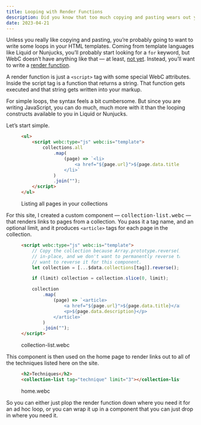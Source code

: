 ```yaml
---
title: Looping with Render Functions
description: Did you know that too much copying and pasting wears out your operating system’s clipboard? Extend the life of your OS by using loops!
date: 2023-04-21
---
```


Unless you really like copying and pasting, you’re probably going to want to write some loops in your HTML templates.
Coming from template languages like Liquid or Nunjucks, you’ll probably start looking for a `for` keyword, but WebC doesn’t have anything like that — at least, [not yet](https://github.com/11ty/webc/issues/28).
Instead, you’ll want to write a [render function](https://github.com/11ty/webc#javascript-render-functions).

A render function is just a `<script>` tag with some special WebC attributes.
Inside the script tag is a function that returns a string.
That function gets executed and that string gets written into your markup.

For simple loops, the syntax feels a bit cumbersome.
But since you are writing JavaScript, you can do much, much more with it than the looping constructs available to you in Liquid or Nunjucks.

Let’s start simple.

<figure>

```html
<ul>
	<script webc:type="js" webc:is="template">
		collections.all
			.map(
				(page) => `<li>
					<a href="${page.url}">${page.data.title}</a>
				</li>`
			)
			.join("");
	</script>
</ul>
```

<figcaption>Listing all pages in your collections</figcaption>

</figure>

For this site, I created a custom component — <samp>collection-list.webc</samp> — that renders links to pages from a collection.
You pass it a tag name, and an optional limit, and it produces `<article>` tags for each page in the collection.

<figure>

```html
<script webc:type="js" webc:is="template">
	// Copy the collection because Array.prototype.reverse() reverses the array
	// in-place, and we don't want to permanently reverse the collection, we just
	// want to reverse it for this component.
	let collection = [...$data.collections[tag]].reverse();

	if (limit) collection = collection.slice(0, limit);

	collection
		.map(
			(page) => `<article>
				<a href="${page.url}">${page.data.title}</a>
				<p>${page.data.description}</p>
			</article>`
		)
		.join("");
</script>
```

<figcaption>collection-list.webc</figcaption>

</figure>

This component is then used on the home page to render links out to all of the techniques listed here on the site.

<figure>

```html
<h2>Techniques</h2>
<collection-list tag="technique" limit="3"></collection-list>
```

<figcaption>home.webc</figcaption>

</figure>

So you can either just plop the render function down where you need it for an ad hoc loop, or you can wrap it up in a component that you can just drop in where you need it.
